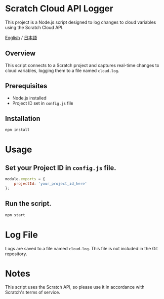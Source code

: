 # Scratch Cloud API Logger

This project is a Node.js script designed to log changes to cloud variables using the Scratch Cloud API.

[English](./README.md) / [日本語](./README/ja.md)

## Overview

This script connects to a Scratch project and captures real-time changes to cloud variables, logging them to a file named `cloud.log`.

## Prerequisites

- Node.js installed
- Project ID set in `config.js` file

## Installation

```bash
npm install
```

# Usage

## Set your Project ID in `config.js` file.
```js
module.exports = {
    projectId: 'your_project_id_here'
};
```

## Run the script.
```bash
npm start
```

# Log File

Logs are saved to a file named `cloud.log`. This file is not included in the Git repository.

# Notes

This script uses the Scratch API, so please use it in accordance with Scratch's terms of service.
